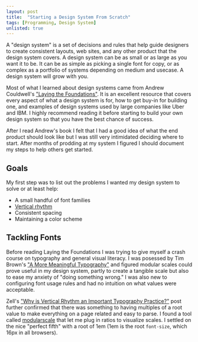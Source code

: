 ```yaml
---
layout: post
title:  "Starting a Design System From Scratch"
tags: [Programming, Design System]
unlisted: true
---
```


A "design system" is a set of decisions and rules that help guide designers to create consistent layouts, web sites, and any other product that the design system covers. A design system can be as small or as large as you want it to be. It can be as simple as picking a single font for copy, or as complex as a portfolio of systems depending on medium and usecase. A design system will grow with you.

Most of what I learned about design systems came from Andrew Couldwell's ["Laying the Foundations"][laying-the-foundations]. It is an excellent resource that covers every aspect of what a design system is for, how to get buy-in for building one, and examples of design systems used by large companies like Uber and IBM. I highly recommend reading it before starting to build your own design system so that you have the best chance of success.

After I read Andrew's book I felt that I had a good idea of what the end product should look like but I was still very intimidated deciding where to start. After months of prodding at my system I figured I should document my steps to help others get started. 

## Goals

My first step was to list out the problems I wanted my design system to solve or at least help:

- A small handful of font families
- [Vertical rhythm][vertical-rhythm]
- Consistent spacing
- Maintaining a color scheme

## Tackling Fonts

Before reading Laying the Foundations I was trying to give myself a crash course on typography and general visual literacy. I was posessed by Tim Brown's ["A More Meaningful Typography"][more-meaningful-typography] and figured modular scales could prove useful in my design system, partly to create a tangible scale but also to ease my anxiety of "doing something wrong." I was also new to configuring font usage rules and had no intuition on what values were acceptable.

Zell's ["Why is Vertical Rhythm an Important Typography Practice?"][vertical-rhythm] post further confirmed that there was something to having multiples of a root value to make everything on a page related and easy to parse. I found a tool called [modularscale] that let me plug in ratios to visualize scales. I settled on the nice "perfect fifth" with a root of 1em (1em is the root `font-size`, which 16px in all browsers).

[laying-the-foundations]: https://designsystemfoundations.com/
[more-meaningful-typography]: https://alistapart.com/article/more-meaningful-typography/
[vertical-rhythm]: https://zellwk.com/blog/why-vertical-rhythms/
[modularscale]: https://www.modularscale.com/?1&em&1.5
